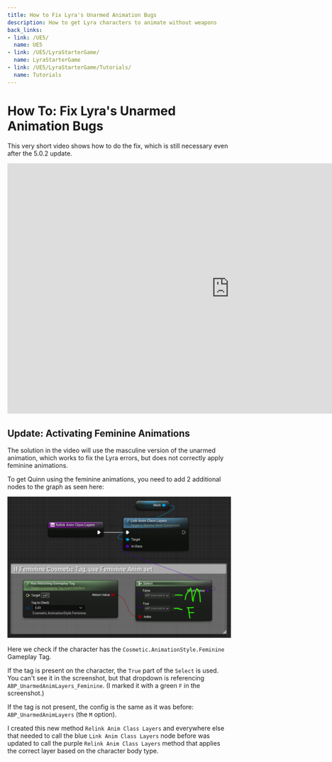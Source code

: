 ```yaml
---
title: How to Fix Lyra's Unarmed Animation Bugs
description: How to get Lyra characters to animate without weapons
back_links:
- link: /UE5/
  name: UE5
- link: /UE5/LyraStarterGame/
  name: LyraStarterGame
- link: /UE5/LyraStarterGame/Tutorials/
  name: Tutorials
---
```



# How To: Fix Lyra's Unarmed Animation Bugs

This very short video shows how to do the fix, which is still necessary even after the 5.0.2 update.

<iframe width="1000" height="564" src="https://www.youtube.com/embed/8qTc2IcG31g" title="YouTube video player" frameborder="0" allow="accelerometer; autoplay; clipboard-write; encrypted-media; gyroscope; picture-in-picture" allowfullscreen></iframe>


<a id="Update_Feminine"></a>
## Update: Activating Feminine Animations

The solution in the video will use the masculine version of the unarmed animation,
which works to fix the Lyra errors, but does not correctly apply feminine animations.

To get Quinn using the feminine animations, you need to add 2 additional nodes to the graph as seen here:

![Blueprint Screenshot](./screenshots/HTFLUAB/Linking_ABP_UnarmedAnimLayers_Feminine.png)

Here we check if the character has the `Cosmetic.AnimationStyle.Feminine` Gameplay Tag.

If the tag is present on the character, the `True` part of the `Select` is used.  You can't see it
in the screenshot, but that dropdown is referencing `ABP_UnarmedAnimLayers_Feminine`.
(I marked it with a green `F` in the screenshot.)

If the tag is not present, the config is the same as it was before: `ABP_UnarmedAnimLayers` (the `M` option).

I created this new method `Relink Anim Class Layers` and everywhere else that needed to call the
blue `Link Anim Class Layers` node before was updated to call the purple `Relink Anim Class Layers`
method that applies the correct layer based on the character body type.
